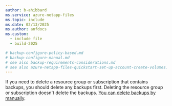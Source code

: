 ```yaml
---
author: b-ahibbard
ms.service: azure-netapp-files
ms.topic: include
ms.date: 02/13/2025
ms.author: anfdocs
ms.custom:
  - include file
  - build-2025

# backup-configure-policy-based.md
# backup-configure-manual.md
# see also backup-requirements-considerations.md
# see also azure-netapp-files-quickstart-set-up-account-create-volumes.md
---
```


If you need to delete a resource group or subscription that contains backups, you should delete any backups first. Deleting the resource group or subscription doesn't delete the backups. [You can delete backups by manually](../backup-delete.md).

